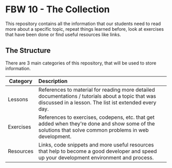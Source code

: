 # FBW 10 - The Collection

This repository contains all the information that our students need to read more about a specific topic, repeat things learned before, look at exercises that have been done or find useful resources like links.

## The Structure

There are 3 main categories of this repository, that will be used to store information.

| Category | Description |
| -------- | :---------- |
| Lessons | References to material for reading more detailed documentations / tutorials about a topic that was discussed in a lesson. The list ist extended every day. |
| Exercises | References to exercises, codepens, etc. that get added when they're done and show some of the solutions that solve common problems in web development. |
| Resources | Links, code snippets and more useful resources that help to become a good developer and speed up your development environment and process. |
